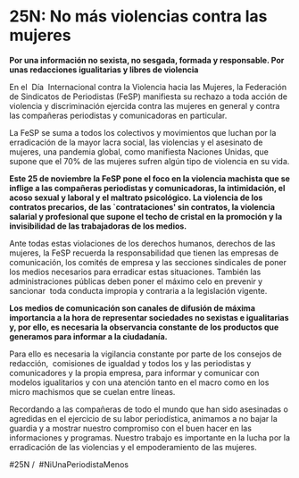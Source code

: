 # 25N:  No más violencias contra las mujeres

**Por una información no sexista, no sesgada, formada y responsable. Por unas redacciones igualitarias y libres de violencia**

En el  Día  Internacional contra la Violencia hacia las Mujeres, la Federación de Sindicatos de Periodistas (FeSP) manifiesta su rechazo a toda acción de violencia y discriminación ejercida contra las mujeres en general y contra las compañeras periodistas y comunicadoras en particular.

La FeSP se suma a todos los colectivos y movimientos que luchan por la erradicación de la mayor lacra social, las violencias y el asesinato de mujeres, una pandemia global, como manifiesta Naciones Unidas, que supone que el 70% de las mujeres sufren algún tipo de violencia en su vida.

**Este 25 de noviembre la FeSP pone el foco en la violencia machista que se inflige a las compañeras periodistas y comunicadoras, la intimidación, el acoso sexual y laboral y el maltrato psicológico. La violencia de los contratos precarios, de las `contrataciones' sin contratos, la violencia salarial y profesional que supone el techo de cristal en la promoción y la invisibilidad de las trabajadoras de los medios.**

Ante todas estas violaciones de los derechos humanos, derechos de las mujeres, la FeSP recuerda la responsabilidad que tienen las empresas de comunicación, los comités de empresa y las secciones sindicales de poner los medios necesarios para erradicar estas situaciones. También las administraciones públicas deben poner el máximo celo en prevenir y sancionar  toda conducta impropia y contraria a la legislación vigente.

**Los medios de comunicación son canales de difusión de máxima importancia a la hora de representar sociedades no sexistas e igualitarias y, por ello, es necesaria la observancia constante de los productos que generamos para informar a la ciudadanía.**

Para ello es necesaria la vigilancia constante por parte de los consejos de redacción,  comisiones de igualdad y todos los y las periodistas y comunicadores y la propia empresa, para informar y comunicar con modelos igualitarios y con una atención tanto en el macro como en los micro machismos que se cuelan entre líneas.

Recordando a las compañeras de todo el mundo que han sido asesinadas o agredidas en el ejercicio de su labor periodística, animamos a no bajar la guardia y a mostrar nuestro compromiso con el buen hacer en las informaciones y programas. Nuestro trabajo es importante en la lucha por la erradicación de las violencias y el empoderamiento de las mujeres.

#25N /  #NiUnaPeriodistaMenos
